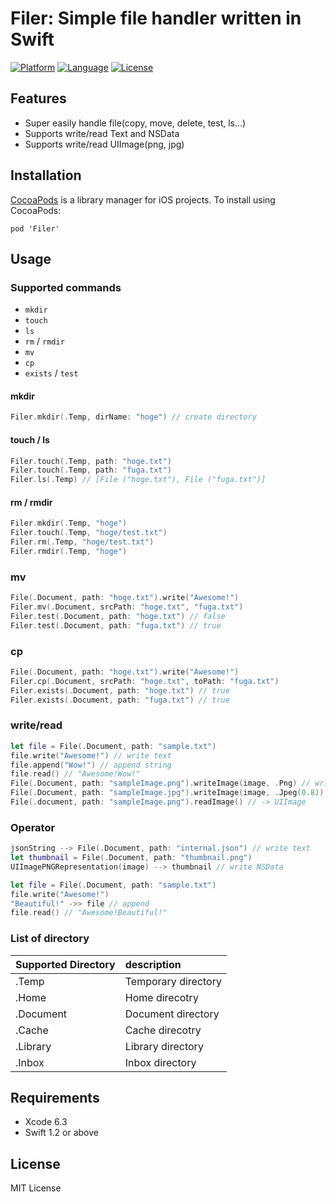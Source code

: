 Filer: Simple file handler written in Swift
======================================

[![Platform](http://img.shields.io/badge/platform-ios-blue.svg?style=flat
)](https://developer.apple.com/iphone/index.action)
[![Language](http://img.shields.io/badge/language-swift-brightgreen.svg?style=flat
)](https://developer.apple.com/swift)
[![License](http://img.shields.io/badge/license-MIT-lightgrey.svg?style=flat
)](http://mit-license.org)

## Features
- Super easily handle file(copy, move, delete, test, ls...)
- Supports write/read Text and NSData
- Supports write/read UIImage(png, jpg)

## Installation
[CocoaPods](http://cocoapods.org) is a library manager for iOS projects. To install using CocoaPods:
```
pod 'Filer'
```
## Usage

### Supported commands
- `mkdir`
- `touch`
- `ls`
- `rm` / `rmdir`
- `mv`
- `cp`
- `exists` / `test`

#### mkdir
```swift
Filer.mkdir(.Temp, dirName: "hoge") // create directory
```

#### touch / ls
```swift
Filer.touch(.Temp, path: "hoge.txt")
Filer.touch(.Temp, path: "fuga.txt")
Filer.ls(.Temp) // [File ("hoge.txt"), File ("fuga.txt")]
```

#### rm / rmdir
```swift
Filer.mkdir(.Temp, "hoge")
Filer.touch(.Temp, "hoge/test.txt")
Filer.rm(.Temp, "hoge/test.txt")
Filer.rmdir(.Temp, "hoge")
```

### mv
```swift
File(.Document, path: "hoge.txt").write("Awesome!")
Filer.mv(.Document, srcPath: "hoge.txt", "fuga.txt")
Filer.test(.Document, path: "hoge.txt") // false
Filer.test(.Document, path: "fuga.txt") // true
```

### cp
```swift
File(.Document, path: "hoge.txt").write("Awesome!")
Filer.cp(.Document, srcPath: "hoge.txt", toPath: "fuga.txt")
Filer.exists(.Document, path: "hoge.txt") // true
Filer.exists(.Document, path: "fuga.txt") // true
```

### write/read
```swift
let file = File(.Document, path: "sample.txt")
file.write("Awesome!") // write text
file.append("Wow!") // append string
file.read() // "Awesome!Wow!"
File(.Document, path: "sampleImage.png").writeImage(image, .Png) // write png
File(.Document, path: "sampleImage.jpg").writeImage(image, .Jpeg(0.8)) // write jpeg(quality: 0~1.0)
File(.document, path: "sampleImage.png").readImage() // -> UIImage
```

### Operator
```swift
jsonString --> File(.Document, path: "internal.json") // write text
let thumbnail = File(.Document, path: "thumbnail.png")
UIImagePNGRepresentation(image) --> thumbnail // write NSData

let file = File(.Document, path: "sample.txt")
file.write("Awesome!")
"Beautiful!" ->> file // append
file.read() // "Awesome!Beautiful!"
```

### List of directory
| Supported Directory | description       |
|---------------------|:------------------|
|.Temp                |Temporary directory|
|.Home                |Home direcotry     |
|.Document            |Document directory |
|.Cache               |Cache direcotry    |
|.Library             |Library directory  |
|.Inbox               |Inbox directory    |

## Requirements
- Xcode 6.3
- Swift 1.2 or above

## License
MIT License
